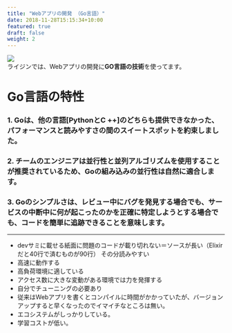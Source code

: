 ```yaml
---
title: "Webアプリの開発 （Go言語）"
date: 2018-11-28T15:15:34+10:00
featured: true
draft: false
weight: 2
---
```

![ ](/images/post/Golang/golang_neo.jpg)  
ライジンでは、Webアプリの開発に**GO言語の技術**を使ってます。
# Go言語の特性

### 1. Goは、他の言語[PythonとC ++]のどちらも提供できなかった、パフォーマンスと読みやすさの間のスイートスポットを約束しました。
### 2. チームのエンジニアは並行性と並列アルゴリズムを使用することが推奨されているため、Goの組み込みの並行性は自然に適合します。

### 3. Goのシンプルさは、レビュー中にバグを発見する場合でも、サービスの中断中に何が起こったのかを正確に特定しようとする場合でも、コードを簡単に追跡できることを意味します。  
---



- devサミに載せる紙面に問題のコードが載り切れない＝ソースが長い（Elixirだと40行で済むものが90行）
その分読みやすい
- 高速に動作する
- 高負荷環境に適している
- アクセス数に大きな変動がある環境では力を発揮する
- 自分でチューニングの必要あり
- 従来はWebアプリを書くとコンパイルに時間がかかっていたが、バージョンアップすると早くなったのでイマイチなところは無い。
- エコシステムがしっかりしている。
- 学習コストが低い。
